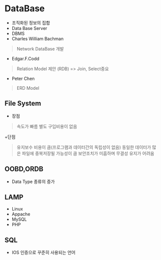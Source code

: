 DataBase
===========
+ 조직화된 정보의 집합
+ Data Base Server
+ DBMS
+ Charles William Bachman
> Network DataBase 개발
+ Edgar.F.Codd
> Relation Model 제안 (RDB) => Join, Select중요
+ Peter Chen
> ERD Model


File System
------------
+ 장점
> 속도가 빠름
> 별도 구입비용이 없음

+단점
> 유지보수 비용이 큼(프로그램과 데이터간의 독립성이 없음)
> 동일한 데이터가 많은 파일에 중복저장될 가능성이 큼
> 보안조치가 미흡하며 무결성 유지가 어려움


OOBD,ORDB
--------------
+ Data Type 종류의 증가


LAMP
------
+ Linux
+ Appache
+ MySQL
+ PHP

SQL
--------
+ IOS 인증으로 꾸준히 사용되는 언어
